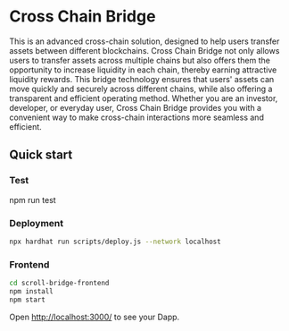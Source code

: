 # Cross Chain Bridge

This is an advanced cross-chain solution, designed to help users transfer assets between different blockchains. Cross Chain Bridge not only allows users to transfer assets across multiple chains but also offers them the opportunity to increase liquidity in each chain, thereby earning attractive liquidity rewards. This bridge technology ensures that users' assets can move quickly and securely across different chains, while also offering a transparent and efficient operating method. Whether you are an investor, developer, or everyday user, Cross Chain Bridge provides you with a convenient way to make cross-chain interactions more seamless and efficient.

## Quick start

### Test

npm run test

### Deployment

```sh
npx hardhat run scripts/deploy.js --network localhost
```

### Frontend

```sh
cd scroll-bridge-frontend
npm install
npm start
```

Open [http://localhost:3000/](http://localhost:3000/) to see your Dapp.
